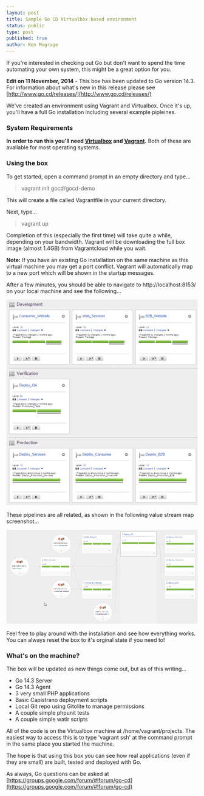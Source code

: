 ```yaml
---
layout: post
title: Sample Go CD Virtualbox based environment
status: public
type: post
published: true
author: Ken Mugrage
---
```


If you're interested in checking out Go but don't want to spend the time automating your
own system, this might be a great option for you.

__Edit on 11 November, 2014__ - This box has been updated to Go version 14.3. For information about
what's new in this release please see [http://www.go.cd/releases/](http://www.go.cd/releases/)

We've created an environment using Vagrant and Virtualbox. Once it's up, you'll have a full
Go installation including several example pipleines. 

### System Requirements

__In order to run this you'll need [Virtualbox](https://www.virtualbox.org/) 
and [Vagrant](https://www.vagrantup.com/).__ Both of these are available for most operating 
systems.

### Using the box
To get started, open a command prompt in an empty directory and type...

<blockquote>
vagrant init gocd/gocd-demo
</blockquote>

This will create a file called Vagrantfile in your current directory. 

Next, type...

<blockquote>
vagrant up
</blockquote>

Completion of this (especially the first time) will take quite a while, depending on your
bandwidth. Vagrant will be downloading the full box image (almost 1.4GB) from Vagrantcloud 
while you wait.

__Note:__ If you have an existing Go installation on the same machine as this virtual machine
you may get a port conflict. Vagrant will automatically map to a new port which will be 
shown in the startup messages. 

After a few minutes, you should be able to navigate to http://localhost:8153/ on your local
machine and see the following...

![](/images/blog/sample-virtualbox/pipelines.png)

These pipelines are all related, as shown in the following value stream map screenshot...

![](/images/blog/sample-virtualbox/vsm.png)

Feel free to play around with the installation and see how everything works. You can always
reset the box to it's orginal state if you need to!

### What's on the machine?

The box will be updated as new things come out, but as of this writing...

* Go 14.3 Server
* Go 14.3 Agent
* 3 very small PHP applications
* Basic Capistrano deployment scripts
* Local Git repo using Gitolite to manage permissions
* A couple simple phpunit tests
* A couple simple watir scripts

All of the code is on the Virtualbox machine at /home/vagrant/projects. The easiest way
to access this is to type 'vagrant ssh' at the command prompt in the same place you 
started the machine.

The hope is that using this box you can see how real applications (even if they are small)
are built, tested and deployed with Go. 

As always, Go questions can be asked at [https://groups.google.com/forum/#!forum/go-cd](https://groups.google.com/forum/#!forum/go-cd)




